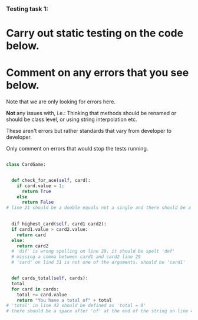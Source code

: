 ### Testing task 1:

# Carry out static testing on the code below.
# Comment on any errors that you see below.

Note that we are only looking for errors here.

**Not** any issues with, i.e.: 
Thinking that methods should be renamed or should be class level, or using string interpolation etc. 

These aren't errors but rather standards that vary from developer to developer. 

Only comment on errors that would stop the tests running.

```python

class CardGame:


  def check_for_ace(self, card):
    if card.value = 1:
      return True
    else
      return False
# line 21 should be a double equals not a single and there should be a colon after 'else' on line 23
  

  dif highest_card(self, card1 card2):
  if card1.value > card2.value:
    return card
  else:
    return card2
  # 'dif' is wrong spelling on line 29. it should be spelt 'def'
  # missing a comma between card1 and card2 line 29
  # 'card' on lind 31 is not one of the arguments. should be 'card1' 


  def cards_total(self, cards):
  total
  for card in cards:
    total += card.value
    return "You have a total of" + total
# 'total' in line 42 should be defined as 'total = 0' 
# there should be a space after 'of' at the end of the string on line 45

